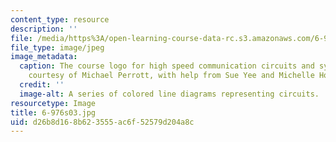 ```yaml
---
content_type: resource
description: ''
file: /media/https%3A/open-learning-course-data-rc.s3.amazonaws.com/6-976-high-speed-communication-circuits-and-systems-spring-2003/d26b8d168b623555ac6f52579d204a8c_6-976s03.jpg
file_type: image/jpeg
image_metadata:
  caption: The course logo for high speed communication circuits and systems. (Image
    courtesy of Michael Perrott, with help from Sue Yee and Michelle Ho.)
  credit: ''
  image-alt: A series of colored line diagrams representing circuits.
resourcetype: Image
title: 6-976s03.jpg
uid: d26b8d16-8b62-3555-ac6f-52579d204a8c
---
```

